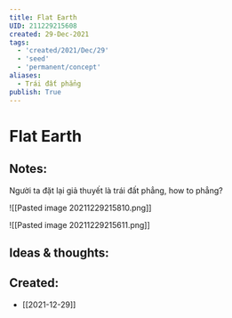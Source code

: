 ```yaml
---
title: Flat Earth
UID: 211229215608
created: 29-Dec-2021
tags:
  - 'created/2021/Dec/29'
  - 'seed'
  - 'permanent/concept'
aliases:
  - Trái đất phẳng
publish: True
---
```

# Flat Earth

## Notes:
Người ta đặt lại giả thuyết là trái đất phẳng, how to phẳng?

![[Pasted image 20211229215810.png]]

![[Pasted image 20211229215611.png]]

## Ideas & thoughts:



## Created:
- [[2021-12-29]]
